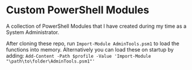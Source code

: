 # Custom PowerShell Modules

A collection of PowerShell Modules that I have created during my time as a System Administrator.

After cloning these repo, run `Import-Module AdminTools.psm1` to load the functions into memory.
Alternatively you can load these on startup by adding:
`Add-Content -Path $profile -Value 'Import-Module "\path\to\folder\AdminTools.psm1"'`
